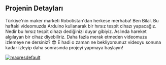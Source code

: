 ## Projenin Detayları
Türkiye'nin maker marketi Robotistan'dan herkese merhaba! Ben Bilal. Bu haftaki videomuzda Arduino kullanarak bir hırsız tespit cihazı yapacağız. Nedir bu hırsız tespit cihazı dediğinizi duyar gibiyiz. Aslında hareket algılayan bir cihaz diyebiliriz. Daha fazla merak etmeden videomuzu izlemeye ne dersiniz? 😎 E hadi o zaman ne bekliyorsunuz videoyu sonuna kadar izleyip daha sonrasında projeyi yapmaya başlayın!

[![maxresdefault]()](https://www.youtube.com/watch?v=VneKjZ8ij4A)

